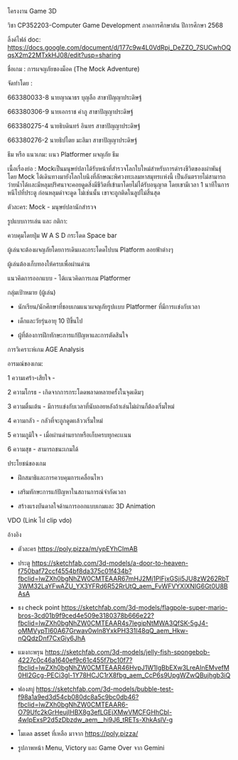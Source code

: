 โครงงาน Game 3D

วิชา CP352203-Computer Game Development   ภาคการศึกษาต้น ปีการศึกษา 2568

ลิ้งค์ไฟล์ doc: https://docs.google.com/document/d/177c9w4L0VdRpj_DeZZO_7SUCwhOQqsX2m22MTxkHJ08/edit?usp=sharing

ชื่อเกม : การผจญภัยของม็อค (The Mock Adventure)

จัดทำโดย : 

663380033-8  นายญาณาธร บุญลือ   สาขาปัญญาประดิษฐ์

663380306-9  นายเอกราช คำภู         สาขาปัญญาประดิษฐ์

663380275-4  นายธิบดินทร์ อินทร     สาขาปัญญาประดิษฐ์

663380276-2  นายธิปไตย มะลิมา      สาขาปัญญาประดิษฐ์


ธีม หรือ แนวเกม:  เเนว Platformer ผจญภัย ธีม




เนื้อเรื่องย่อ :  Mockเป็นมนุษย์ปลาได้รับหน้าที่สำรวจโลกใบใหม่สำหรับการดำรงชีวิตของเผ่าพันธ์ุ โดย Mock ได้เดินทางมายังโลกใบนึงที่ลักษณะพิศวงทะเลมหาสมุทรเเห่งนี้ เป็นอันตรายไม่สามารถ ว่ายน้ำได้เเละมีหลุมปริศนาจะคอยดูดสิ่งมีชีวิตที่เข้ามาโดยไม่ได้รับอนุญาต โดยเขามีเวลา 1 นาทีในการหนีไปที่ประตู ก่อนหลุมดำจะดูด ไม่เช่นนั้น เขาจะถูกติดในลูปไม่สิ้นสุด

ตัวละคร: Mock - มนุษย์ปลานักสำรวจ

รูปแบบการเล่น และ กติกา:

ควบคุมโดยปุ่ม W A S D กระโดด Space bar

ผู้เล่นจะต้องผจญภัยโดยการเดินเเละกระโดดไปบน Platform ลอยฟ้าต่างๆ

ผู้เล่นต้องเก็บทองให้ครบเพื่อผ่านด่าน


แนวคิดการออกแบบ - ได้เเนวคิดการเกม Platformer 

กลุ่มเป้าหมาย (ผู้เล่น)

- นักเรียน/นักศึกษาที่ชอบเกมแนวผจญภัยรูปเเบบ Platformer ที่มีการเเข่งกับเวลา 


- เด็กและวัยรุ่นอายุ 10 ปีขึ้นไป


- ผู้ที่ต้องการฝึกทักษะการแก้ปัญหาและการตัดสินใจ

การวิเคราะห์เกม AGE Analysis

อารมณ์ของเกม:

1 ความเศร้า-เสียใจ -

2 ความโกรธ - เกิดจากการกระโดดพลาดหลายครั้งในจุดเดิมๆ

3 ความตื่นเต้น - มีการเเข่งกับเวลาที่นับถอยหลังถ้าเล่นไม่ผ่านก็ต้องเริ่มใหม่

4 ความกลัว - กลัวที่จะถูกดูดเเล้ววเริ่มใหม่

5 ความภูมิใจ - เมื่อผ่านด่านยากหรือเก็บครบทุกคะเเนน

6 ความสุข  - สามารถชนะเกมได้



ประโยชน์ของเกม

- ฝึกสมาธิและการควบคุมการเคลื่อนไหว


- เสริมทักษะการแก้ปัญหาในสถานการณ์จำกัดเวลา


- สร้างแรงบันดาลใจด้านการออกแบบเกมและ 3D Animation

VDO  (Link ไป clip vdo)

อ้างอิง
- ตัวละคร https://poly.pizza/m/ypEYhCImAB

- ประตู https://sketchfab.com/3d-models/a-door-to-heaven-f750baf72ccf4554bf8da375c01f434b?fbclid=IwZXh0bgNhZW0CMTEAAR67mHJ2Mj1PlFjxGSji5JU8zW262RbT3WM32LaYFwAZU_YX3YFRd6R52RrUtQ_aem_FvWFVYXlXNlG6Gt0U8BAsA

- ธง check point https://sketchfab.com/3d-models/flagpole-super-mario-bros-3cd01b9f9ced4e509e3180378b666e22?fbclid=IwZXh0bgNhZW0CMTEAAR4s7legipNtMWA3QfSK-5gJ4-oMMVypTl60A67Grwav0wln8YxkPH331I48qQ_aem_Hkw-nQQdzDnf7CxGiy6JhA

- แมงกะพรุน https://sketchfab.com/3d-models/jelly-fish-spongebob-4227c0c46a1640ef9c61c455f7bc10f7?fbclid=IwZXh0bgNhZW0CMTEAAR46HvpJ1W1IgBbEXw3LreAInEMvefM0Hl2Gcg-PECi3gl-1Y78HCJC1rX8fbg_aem_CcP6s9UpgWZwQBujhgb3iQ

- ฟองสบู่ https://sketchfab.com/3d-models/bubble-test-f98a1a9ed3d54cb080dc8a5c9bc0db46?fbclid=IwZXh0bgNhZW0CMTEAAR6-O79Ufc2kGrHeujIHBX8g3efLGEjXMwVMCFGHhCbl-4wIpExsP2d5zDbzdw_aem__hi9J6_tRETs-XhkAslV-g

- โมเดล asset ที่เหลือ มาจาก https://poly.pizza/

- รูปภาพหน้า Menu, Victory และ Game Over จาก Gemini










